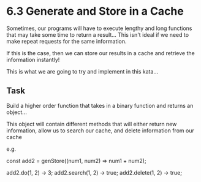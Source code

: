 # 6.3 Generate and Store in a Cache

Sometimes, our programs will have to execute lengthy and long functions that may take some time to return a result... This isn't ideal if we need to make repeat requests for the same information.

If this is the case, then we can store our results in a cache and retrieve the information instantly!

This is what we are going to try and implement in this kata...

## Task

Build a higher order function that takes in a binary function and returns an object...

This object will contain different methods that will either return new information, allow us to search our cache, and delete information from our cache

e.g.

const add2 = genStore((num1, num2) => num1 + num2);

add2.do(1, 2) -> 3;
add2.search(1, 2) -> true;
add2.delete(1, 2) -> true;